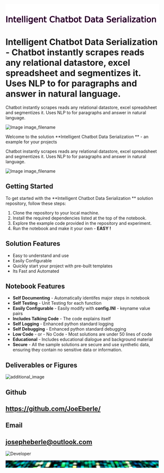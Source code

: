 
![Image image_filename](solution_sign.png)

# Intelligent Chatbot Data Serialization  - Chatbot instantly scrapes reads any relational datastore, excel spreadsheet and segmentizes it. Uses NLP to for paragraphs and answer in natural language.  
Chatbot instantly scrapes reads any relational datastore, excel spreadsheet and segmentizes it. Uses NLP to for paragraphs and answer in natural language.  

![Image image_filename](code.png)

Welcome to the solution **Intelligent Chatbot Data Serialization ** - an example for your projects

Chatbot instantly scrapes reads any relational datastore, excel spreadsheet and segmentizes it. Uses NLP to for paragraphs and answer in natural language.  

![Image image_filename](sample.png)

## Getting Started
To get started with the **Intelligent Chatbot Data Serialization ** solution repository, follow these steps:
1. Clone the repository to your local machine.
2. Install the required dependencies listed at the top of the notebook.
3. Explore the example code provided in the repository and experiment.
4. Run the notebook and make it your own - **EASY !**
    
## Solution Features
- Easy to understand and use  
- Easily Configurable 
- Quickly start your project with pre-built templates
- Its Fast and Automated

## Notebook Features
- **Self Documenting** - Automatically identifes major steps in notebook 
- **Self Testing** - Unit Testing for each function
- **Easily Configurable** - Easily modify with **config.INI** - keyname value pairs
- **Includes Talking Code** - The code explains itself 
- **Self Logging** - Enhanced python standard logging   
- **Self Debugging** - Enhanced python standard debugging
- **Low Code** - or - No Code  - Most solutions are under 50 lines of code
- **Educational** - Includes educational dialogue and background material
- **Secure** - All the sample solutions are secure and use synthetic data, ensuring they contain no sensitive data or information.
    
## Deliverables or Figures
 ![additional_image](joe_logo.png)  <br>
    

## Github    
## https://github.com/JoeEberle/ 

## Email 
## josepheberle@outlook.com 

    
![Developer](developer.png)

![Brand](brand.png)
    